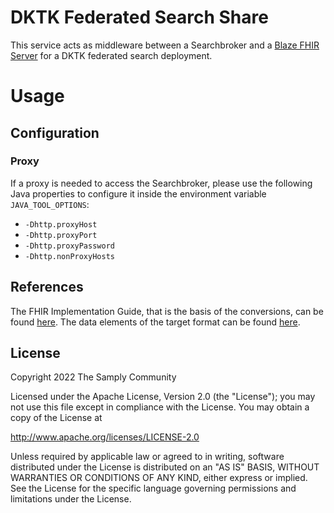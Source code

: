 # DKTK Federated Search Share

This service acts as middleware between a Searchbroker and a [Blaze FHIR Server][3] for a DKTK
federated search deployment.

# Usage

## Configuration

### Proxy

If a proxy is needed to access the Searchbroker, please use the following Java properties to
configure it inside the environment variable `JAVA_TOOL_OPTIONS`:

* `-Dhttp.proxyHost`
* `-Dhttp.proxyPort`
* `-Dhttp.proxyPassword`
* `-Dhttp.nonProxyHosts`

## References

The FHIR Implementation Guide, that is the basis of the conversions, can be found [here][1]. The
data elements of the target format can be found [here][2].

## License

Copyright 2022 The Samply Community

Licensed under the Apache License, Version 2.0 (the "License"); you may not use this file except in
compliance with the License. You may obtain a copy of the License at

http://www.apache.org/licenses/LICENSE-2.0

Unless required by applicable law or agreed to in writing, software distributed under the License is
distributed on an "AS IS" BASIS, WITHOUT WARRANTIES OR CONDITIONS OF ANY KIND, either express or
implied. See the License for the specific language governing permissions and limitations under the
License.

[1]: <https://simplifier.net/oncology/>

[2]: <https://mdr.ccp-it.dktk.dkfz.de/view.xhtml?namespace=dktk>

[3]: <https://github.com/samply/blaze>
